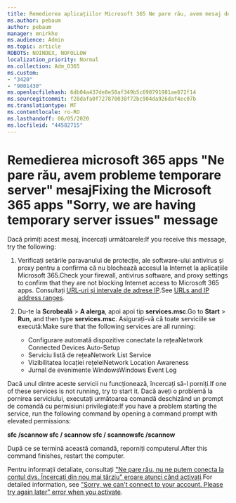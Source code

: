 ```yaml
---
title: Remedierea aplicațiilor Microsoft 365 Ne pare rău, avem mesaj de probleme temporare de server
ms.author: pebaum
author: pebaum
manager: mnirkhe
ms.audience: Admin
ms.topic: article
ROBOTS: NOINDEX, NOFOLLOW
localization_priority: Normal
ms.collection: Adm_O365
ms.custom:
- "3420"
- "9001430"
ms.openlocfilehash: 6db04a437de8e50af349b5c690791981ae872f14
ms.sourcegitcommit: f28dafa0f727870038f72bc904da926daf4ec07b
ms.translationtype: MT
ms.contentlocale: ro-RO
ms.lasthandoff: 06/05/2020
ms.locfileid: "44582715"
---
```

# <a name="fixing-the-microsoft-365-apps-sorry-we-are-having-temporary-server-issues-message"></a><span data-ttu-id="9d40e-102">Remedierea microsoft 365 apps "Ne pare rău, avem probleme temporare server" mesaj</span><span class="sxs-lookup"><span data-stu-id="9d40e-102">Fixing the Microsoft 365 apps "Sorry, we are having temporary server issues" message</span></span>

<span data-ttu-id="9d40e-103">Dacă primiți acest mesaj, încercați următoarele:</span><span class="sxs-lookup"><span data-stu-id="9d40e-103">If you receive this message, try the following:</span></span>

1. <span data-ttu-id="9d40e-104">Verificați setările paravanului de protecție, ale software-ului antivirus și proxy pentru a confirma că nu blochează accesul la Internet la aplicațiile Microsoft 365.</span><span class="sxs-lookup"><span data-stu-id="9d40e-104">Check your firewall, antivirus software, and proxy settings to confirm that they are not blocking Internet access to Microsoft 365 apps.</span></span> <span data-ttu-id="9d40e-105">Consultați [URL-uri și intervale de adrese IP](https://docs.microsoft.com/office365/enterprise/urls-and-ip-address-ranges).</span><span class="sxs-lookup"><span data-stu-id="9d40e-105">See [URLs and IP address ranges](https://docs.microsoft.com/office365/enterprise/urls-and-ip-address-ranges).</span></span>

2. <span data-ttu-id="9d40e-106">Du-te la **Scrobeală**  >  **A alerga**, apoi apoi tip **services.msc**.</span><span class="sxs-lookup"><span data-stu-id="9d40e-106">Go to **Start** > **Run**, and then type **services.msc**.</span></span> <span data-ttu-id="9d40e-107">Asigurați-vă că toate serviciile se execută:</span><span class="sxs-lookup"><span data-stu-id="9d40e-107">Make sure that the following services are all running:</span></span>
    - <span data-ttu-id="9d40e-108">Configurare automată dispozitive conectate la rețea</span><span class="sxs-lookup"><span data-stu-id="9d40e-108">Network Connected Devices Auto-Setup</span></span>
    - <span data-ttu-id="9d40e-109">Serviciu listă de rețea</span><span class="sxs-lookup"><span data-stu-id="9d40e-109">Network List Service</span></span>
    - <span data-ttu-id="9d40e-110">Vizibilitatea locației rețelei</span><span class="sxs-lookup"><span data-stu-id="9d40e-110">Network Location Awareness</span></span>
    - <span data-ttu-id="9d40e-111">Jurnal de evenimente Windows</span><span class="sxs-lookup"><span data-stu-id="9d40e-111">Windows Event Log</span></span>

<span data-ttu-id="9d40e-112">Dacă unul dintre aceste servicii nu funcționează, încercați să-l porniți.</span><span class="sxs-lookup"><span data-stu-id="9d40e-112">If one of these services is not running, try to start it.</span></span> <span data-ttu-id="9d40e-113">Dacă aveți o problemă la pornirea serviciului, executați următoarea comandă deschizând un prompt de comandă cu permisiuni privilegiate:</span><span class="sxs-lookup"><span data-stu-id="9d40e-113">If you have a problem starting the service, run the following command by opening a command prompt with elevated permissions:</span></span>

<span data-ttu-id="9d40e-114">**sfc /scannow sfc / scannow sfc / scannow**</span><span class="sxs-lookup"><span data-stu-id="9d40e-114">**sfc /scannow**</span></span>

<span data-ttu-id="9d40e-115">După ce se termină această comandă, reporniți computerul.</span><span class="sxs-lookup"><span data-stu-id="9d40e-115">After this command finishes, restart the computer.</span></span>

<span data-ttu-id="9d40e-116">Pentru informații detaliate, consultați ["Ne pare rău, nu ne putem conecta la contul dvs. Încercați din nou mai târziu" eroare atunci când activați](https://docs.microsoft.com/office/troubleshoot/activation-installation/issue-when-activate-office-from-office-365).</span><span class="sxs-lookup"><span data-stu-id="9d40e-116">For detailed information, see ["Sorry, we can't connect to your account. Please try again later" error when you activate](https://docs.microsoft.com/office/troubleshoot/activation-installation/issue-when-activate-office-from-office-365).</span></span>